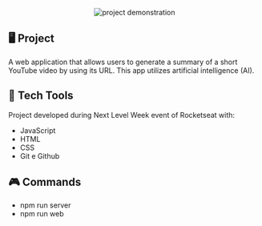 <p align="center">
    <img src ="gitHub/SS.png" alt = "project demonstration" widht="100%" />
</p>

## 🖥️ Project 

A web application that allows users to generate a summary of a short YouTube video by using its URL.
This app utilizes artificial intelligence (AI).

## 🚀 Tech Tools

Project developed during Next Level Week event of Rocketseat with:

- JavaScript
- HTML
- CSS
- Git e Github

##  :video_game: Commands

- npm run server
- npm run web

